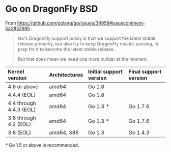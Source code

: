 # Go on DragonFly BSD

From https://github.com/golang/go/issues/34958#issuecomment-543852995 :

> Go's DragonFly support policy is that we support the latest stable
> release primarily, but also try to keep DragonFly master passing, in
> prep for it to become the latest stable release.
>
> But that does mean we need one more builder at the moment.

| **Kernel version**      | **Architectures** | **Initial support version** | **Final support version** |
|:------------------------|:------------------|:----------------------------|:--------------------------|
| 4.6 or above            | amd64             | Go 1.8                      |                           |
| 4.4.4 (EOL)             | amd64             | Go 1.8                      |                           |
| 4.4 through 4.4.3 (EOL) | amd64             | Go 1.3 _*_                  | Go 1.7.6                  |
| 3.8 through 4.2 (EOL)   | amd64             | Go 1.3 _*_                  | Go 1.7.6                  |
| 3.6 (EOL)               | amd64, 386        | Go 1.3                      | Go 1.4.3                  |

_*_ Go 1.5 or above is recommended.
